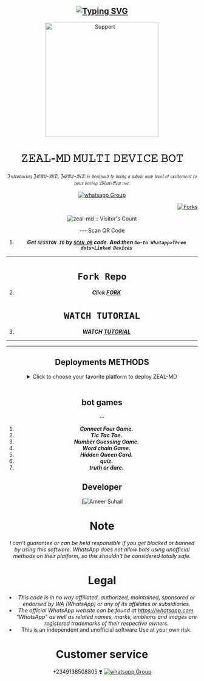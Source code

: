 <!DOCTYPE html>
<html>
<body>
  <div align="center">

## [![Typing SVG](https://readme-typing-svg.herokuapp.com?font=Rockstar-ExtraBold&color=FF0000&lines=WELCOME+TO+ZEAL-MD+WA+BOT+REPO.;CREATED+BY+ZEALGRAPHIX;THIS+IS+A+BGM+STIKER+BOT;WITH+MORE+FEATURES;THANKS+FOR+VISITING;WE+💝+YOU)](https://git.io/typing-svg)
  <p align="center">
    <a href="https://chat.whatsapp.com/BeDWQWsACrLDF7Tin2KZo2">
      <img alt="Support" height="300"
        src="https://telegra.ph/file/e14fe68dd6781cb1a6e81.jpg">
    </a>
  </p>
  <h1 align="center">𝚉𝙴𝙰𝙻-𝙼𝙳 𝙼𝚄𝙻𝚃𝙸 𝙳𝙴𝚅𝙸𝙲𝙴 𝙱𝙾𝚃</h1>

  _ℑ𝔫𝔱𝔯𝔬𝔡𝔲𝔠𝔦𝔫𝔤 ℨ𝔈𝔄𝔏-𝔐𝔇, ℨ𝔈𝔄𝔏-𝔐𝔇 𝔦𝔰 𝔡𝔢𝔰𝔦𝔤𝔫𝔢𝔡 𝔱𝔬 𝔟𝔯𝔦𝔫𝔤 𝔞 𝔴𝔥𝔬𝔩𝔢 𝔫𝔢𝔴 𝔩𝔢𝔳𝔢𝔩 𝔬𝔣 𝔢𝔵𝔠𝔦𝔱𝔢𝔪𝔢𝔫𝔱 𝔱𝔬 𝔶𝔬𝔲𝔯 𝔟𝔬𝔯𝔦𝔫𝔤 𝔚𝔥𝔞𝔱𝔰𝔄𝔭𝔭 𝔲𝔰𝔢._

  <p align="center">
    
<p align="center">
    <div hx-get="/visitor_count" hx-target="this" hx-swap="innerHTML"></div>
  </p>
  <p align="center">
    <a href="https://chat.whatsapp.com/FRn0L3Unxau4Lb4pbH6BEi" target="_blank">
      <img alt="whatsapp Group" src="https://img.shields.io/badge/ ZEAL Support Group -25D366?style=for-the-badge&logo=whatsapp&logoColor=blue" />
    </a>
    

    

<p align="right">
  <a href="" target="_blank">
    <img alt="Forks" src="https://img.shields.io/github/forks/zeal-md/ZEAL-MD" />
  </a>
  </p>

  <p align="center"><img src="https://profile-counter.glitch.me/{zeal-md}/count.svg" alt="zeal-md :: Visitor's Count" /></p>
---
Scan QR Code

1. ***Get `SESSION ID` by [`SCAN QR`](https://replit.com/@zealmd20/ZEAL-MD?v=1) code. And then `Go-to Whatapp>Three dots>Linked Devices`***
--- 
# ```Fork Repo```
2. ***Click [FORK](https://github.com/Zeal-md/ZEAL-MD/fork)***
# ```WATCH TUTORIAL```
3. ***WATCH [TUTORIAL](https://youtube.com/@user-go7ye5ko9l?si=BYv1INsefLoFfWW7)***
---
  <hr>
  <h2>Deployments METHODS</h2>
  <details close>
    <summary>Click to choose your favorite platform to deploy ZEAL-MD</summary>
    <br><br>
    <div align="center">
<a href="https://git.io/typing-svg"><img src="https://readme-typing-svg.demolab.com?font=Black+Ops+One&size=50&pause=1000&color=1BAFBAFF&center=true&width=910&height=100&lines=THIS IS+ZEAL-MD;MULTI+DEVICE+WHATSAPP+BOT;CREATED+BY+ZEAL;DEPLOYMENT+OF+ZEAL-MD;WORKS+ON;HEROKU✅✅+AND+RAILWAY✅✅;WORKING+ON+OTHER+FUNCTIONS;LOVE+❣️+YOU+ALL;PUBLIC+RELESED; ...;TEAM ZEAL-MD." alt="Typing SVG" /></a>
  </p>
  <br>
    <h4 align="center">Deploy on Heroku</h4>
    <p align="center">
      <a href="https://heroku.com/deploy?template=https://github.com/Zeal-md/ZEAL-MD">
        <img src="https://www.herokucdn.com/deploy/button.png" width="170px" alt="Deploy on Heroku">
      </a>
    </p>
    <br>
    <h4 align="center">Deploy on RailWay</h4>
    <p align="center">
      <a href="https://railway.app/template/Y-SNAN?referralCode=HKJp4z">
        <img src="https://railway.app/button.svg" alt="Deploy on Railway" width="170px">
      </a>
    </p>
    <br>
    <h4 align="center">Deploy on Mogenius</h4>
    <p align="center">
      <a href="https://studio.mogenius.com/">
        <img src="https://www.cloudflare.com/static/90073b1e5bd8a0765640a20febb3dc22/mogenius_logo_quer.png" alt="Deploy on Mogenius" width="170px">
      </a>
    </p>
    <br>
    <h4 align="center">Deploy on Uffizzi</h4>
<p align="center">
    <a href="https://www.uffizzi.com/">
    <img src="https://i.ibb.co/Y29Kv4X/Screenshot-195.png" alt="Deploy on Uffizzi" width="125px">
    </a>
</p>
<br>
<h4 align="center">Deploy on Repl.it</h4>
    <p align="center">
      <a href="https://repl.it/github/Zeal-md/ZEAL-MD">
        <img src="https://repl.it/badge/github/quiec/whatsasena" width="170px" alt="Deploy on REPLIT">
      </a>
    </p>
    <br>
    <h4 align="center">Deploy on CodesSpace</h4>
    <p align="center">
      <a href="https://github.com/codespaces/new">
        <img src="https://img.shields.io/badge/DEPLOY CODESPACE-h?color=red&style=for-the-badge&logo=visualstudiocode" width="170px" alt="Deploy on CodesSpaces">
    
</p>

<br>

<h4 align="center"> Deploy on BoxMineWorld
</h4>
  
<p align="center">
    <a href="https://dash.boxmineworld.com/">
    <img src="https://graph.org/file/2af0e67f320986702ea24.jpg" alt="Deploy on Boxmineworld" width="175px">
    </a>
    <br>

</p>

<p align="center" >
    <br>
   ❣❣❣❣❣❣❣❣❣❣❣❣❣❣❣❣❣❣❣❣❣❣❣❣❣❣❣❣❣❣❣❣
    <br>
</p>



</details>

<br>

## bot games
--
1. ***Connect Four Game.***
2.  ***Tic Tac Toe.***
3.  ***Number Guessing Game.***
4.  ***Word chain Game.***
5.  ***Hidden Queen Card.***
6.  ***quiz.***
6.  ***truth or dare.***
##

## Developer
  <div align="center">
    
  [![`Ameer Suhail`](https://telegra.ph/file/8387206711dd15b6af48b.jpg?size=200)




# Note

_I can't guarantee or can be held responsible if you get blocked or banned by using this software. WhatsApp does not allow bots using unofficial methods on their platform, so this shouldn't be considered totally safe._

# Legal

-   _This code is in no way affiliated, authorized, maintained, sponsored or endorsed by WA (WhatsApp) or any of its affiliates or subsidiaries._
-   _The official WhatsApp website can be found at https://whatsapp.com. "WhatsApp" as well as related names, marks, emblems and images are registered trademarks of their respective owners._
-   This is an independent and unofficial software Use at your own risk.

# Customer service

+2349138508805
❣️
<a href="https://chat.whatsapp.com/FRn0L3Unxau4Lb4pbH6BEi" target="_blank">
      <img alt="whatsapp Group" src="https://img.shields.io/badge/ ZEAL Support Group -25D366?style=for-the-badge&logo=whatsapp&logoColor=blue" />
